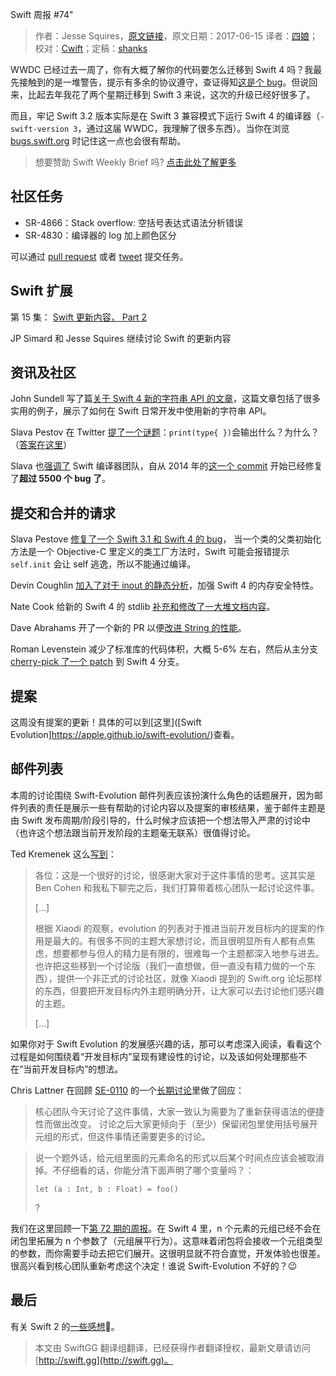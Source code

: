 Swift 周报 #74"

> 作者：Jesse Squires，[原文链接](https://swiftweekly.github.io/issue-74/)，原文日期：2017-06-15
> 译者：[四娘](https://kemchenj.github.io)；校对：[Cwift](http://weibo.com/277195544)；定稿：[shanks](http://codebuild.me/)
  









WWDC 已经过去一周了，你有大概了解你的代码要怎么迁移到 Swift 4 吗？我最先接触到的是一堆警告，提示有多余的协议遵守，查证得知[这是个 bug](https://bugs.swift.org/browse/SR-5153)。但说回来，比起去年我花了两个星期迁移到 Swift 3 来说，这次的升级已经好很多了。

而且，牢记 Swift 3.2 版本实际是在 Swift 3 兼容模式下运行 Swift 4 的编译器（`-swift-version 3`，通过这届 WWDC，我理解了很多东西）。当你在浏览  [bugs.swift.org](https://bugs.swift.org/)  时记住这一点也会很有帮助。


> 想要赞助 Swift Weekly Brief 吗? [点击此处了解更多](https://swiftweekly.github.io/sponsorship/)  

## 社区任务

- SR-4866：Stack overflow: 空括号表达式语法分析错误
- SR-4830：编译器的 log 加上颜色区分

可以通过 [pull request](https://github.com/SwiftWeekly/swiftweekly.github.io/compare) 或者 [tweet](https://twitter.com/swiftlybrief) 提交任务。

## Swift 扩展

第 15 集： [Swift 更新内容， Part 2](https://spec.fm/podcasts/swift-unwrapped/70809)

JP Simard 和 Jesse Squires 继续讨论 Swift 的更新内容

## 资讯及社区

John Sundell 写了篇[关于 Swift 4 新的字符串 API 的文章](https://www.swiftbysundell.com/posts/exploring-the-new-string-api-in-swift-4)，这篇文章包括了很多实用的例子，展示了如何在 Swift 日常开发中使用新的字符串 API。

Slava Pestov 在 Twitter [提了一个谜题](https://twitter.com/slava_pestov/status/873751462630760449)：`print(type{ })`会输出什么？为什么？（[答案在这里](https://twitter.com/nicklockwood/status/873796388768841728)）

Slava 也[强调了](https://twitter.com/slava_pestov/status/873744097353256961) Swift 编译器团队，自从 2014 年的[这一个 commit](https://github.com/apple/swift/commit/d8ce0b80cbb7732cb32b245f9fadd47c11a4b163) 开始已经修复了**超过 5500 个 bug 了**。


## 提交和合并的请求

Slava Pestove [修复了一个 Swift 3.1 和 Swift 4 的 bug](https://github.com/apple/swift/pull/10195)， 当一个类的父类初始化方法是一个 Objective-C 里定义的类工厂方法时，Swift 可能会报错提示 `self.init` 会让 self 逃逸，所以不能通过编译。

Devin Coughlin [加入了对于 inout 的静态分析](https://github.com/apple/swift/pull/10191)，加强 Swift 4 的内存安全特性。

Nate Cook 给新的 Swift 4 的 stdlib [补充和修改了一大堆文档内容](https://github.com/apple/swift/pull/10229)。

Dave Abrahams 开了一个新的 PR 以便[改进 String 的性能](https://github.com/apple/swift/pull/10223)。

Roman Levenstein 减少了标准库的代码体积，大概 5-6% 左右，然后从主分支 [cherry-pick 了一个 patch](https://github.com/apple/swift/pull/10263) 到 Swift 4 分支。

## 提案


这周没有提案的更新！具体的可以到[这里]([Swift Evolution]https://apple.github.io/swift-evolution/)查看。

## 邮件列表

本周的讨论围绕 Swift-Evolution 邮件列表应该扮演什么角色的话题展开，因为邮件列表的责任是展示一些有帮助的讨论内容以及提案的审核结果，鉴于邮件主题是由 Swift 发布周期/阶段引导的，什么时候才应该把一个想法带入严肃的讨论中（也许这个想法跟当前开发阶段的主题毫无联系）很值得讨论。

Ted Kremenek 这么[写到](https://lists.swift.org/pipermail/swift-evolution/Week-of-Mon-20170612/037339.html)：

> 各位：这是一个很好的讨论，很感谢大家对于这件事情的思考。这其实是 Ben Cohen 和我私下聊完之后，我们打算带着核心团队一起讨论这件事。  
>   
> […]  
>   
> 根据 Xiaodi 的观察，evolution 的列表对于推进当前开发目标内的提案的作用是最大的。有很多不同的主题大家想讨论，而且很明显所有人都有点焦虑，想要都参与但人的精力是有限的，很难每一个主题都深入地参与进去。也许把这些移到一个讨论版（我们一直想做，但一直没有精力做的一个东西），提供一个非正式的讨论社区，就像 Xiaodi 提到的 Swift.org 论坛那样的东西，但要把开发目标内外主题明确分开，让大家可以去讨论他们感兴趣的主题。  
>   
> […]  

如果你对于 Swift Evolution 的发展感兴趣的话，那可以考虑深入阅读，看看这个过程是如何围绕着“开发目标内”呈现有建设性的讨论，以及该如何处理那些不在“当前开发目标内”的想法。

Chris Lattner 在回顾 [SE-0110](https://lists.swift.org/pipermail/swift-evolution//Week-of-Mon-20170612/037514.html) 的一个[长期讨论](https://lists.swift.org/pipermail/swift-evolution//Week-of-Mon-20170612/037514.html)里做了回应：

> 核心团队今天讨论了这件事情，大家一致认为需要为了重新获得语法的便捷性而做出改变。 讨论之后大家更倾向于（至少）保留闭包里使用括号展开元组的形式，但这件事情还需要更多的讨论。  
>   

> 说一个题外话，给元组里面的元素命名的形式以后某个时间点应该会被取消掉。不仔细看的话，你能分清下面声明了哪个变量吗？：  
>   
> `let (a : Int, b : Float) = foo()`  
>   
> ?  

我们在这里回顾一下[第 72 期的周报](https://swiftweekly.github.io/issue-72/)。在 Swift 4 里，n 个元素的元组已经不会在闭包里拓展为 n 个参数了（元组展平行为）。这意味着闭包将会接收一个元组类型的参数，而你需要手动去把它们展开。这很明显就不符合直觉，开发体验也很差。很高兴看到核心团队重新考虑这个决定！谁说 Swift-Evolution 不好的？😉

## 最后

有关 Swift 2 的[一些感想](https://twitter.com/jckarter/status/874397984712163331)🍺。
> 本文由 SwiftGG 翻译组翻译，已经获得作者翻译授权，最新文章请访问 [http://swift.gg](http://swift.gg)。
